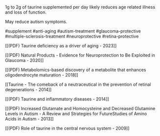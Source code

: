 1g to 2g of taurine supplemented per day likely reduces age related illness and loss of function.

May reduce autism symptoms.

#supplement #anti-aging #autism-treatment #glaucoma-protective #multiple-sclerosis-treatment #neuroprotective #retina-protective 

[[(PDF) Taurine deficiency as a driver of aging - 2023]]

[[(PDF) Natural Products - Evidence for Neuroprotection to Be Exploited in Glaucoma - 2020]]

[[(PDF) Metabolomics-based discovery of a metabolite that enhances oligodendrocyte maturation - 2018]]

[[Taurine - The comeback of a neutraceutical in the prevention of retinal degenerations - 2014]]

[[(PDF) Taurine and inflammatory diseases - 2014]]

[[(PDF) Increased Glutamate and Homocysteine and Decreased Glutamine Levels in Autism - A Review and Strategies for FutureStudies of Amino Acids in Autism - 2013]]

[[(PDF) Role of taurine in the central nervous system - 2009]]